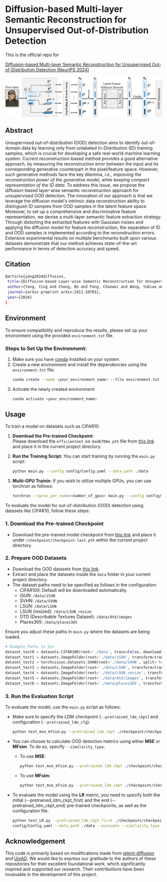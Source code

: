 # Diffusion-based Multi-layer Semantic Reconstruction for Unsupervised Out-of-Distribution Detection
This is the official repo for 

[Diffusion-based Multi-layer Semantic Reconstruction for Unsupervised Out-of-Distribution Detection (NeurIPS 2024)](https://arxiv.org/abs/2411.10701)

![description](./5-21g1_00.png)

## Abstract

Unsupervised out-of-distribution (OOD) detection aims to identify out-of-domain data by learning only from unlabeled In-Distribution (ID) training samples, which is crucial for developing a safe real-world machine learning system. Current reconstruction-based method provides a good alternative approach, by measuring the reconstruction error between the input and its corresponding generative counterpart in the pixel/feature space. However, such generative methods face the key dilemma, $i.e.$, *improving the reconstruction power of the generative model, while keeping compact representation of the ID data.* To address this issue, we propose the diffusion-based layer-wise semantic reconstruction approach for unsupervised OOD detection. The innovation of our approach is that we leverage the diffusion model's intrinsic data reconstruction ability to distinguish ID samples from OOD samples in the latent feature space. Moreover, to set up a comprehensive and discriminative feature representation, we devise a multi-layer semantic feature extraction strategy. Through distorting the extracted features with Gaussian noises and applying the diffusion model for feature reconstruction, the separation of ID and OOD samples is implemented according to the reconstruction errors. Extensive experimental results on multiple benchmarks built upon various datasets demonstrate that our method achieves state-of-the-art performance in terms of detection accuracy and speed.

## Citation
 ```sh
@article{yang2024diffusion,
  title={Diffusion-based Layer-wise Semantic Reconstruction for Unsupervised Out-of-Distribution Detection},
  author={Yang, Ying and Cheng, De and Fang, Chaowei and Wang, Yubiao and Jiao, Changzhe and Cheng, Lechao and Wang, Nannan},
  journal={arXiv preprint arXiv:2411.10701},
  year={2024}
}
 ```
## Environment

To ensure compatibility and reproduce the results, please set up your environment using the provided `environment.txt` file.

### Steps to Set Up the Environment:

1. Make sure you have [conda](https://docs.conda.io/en/latest/miniconda.html) installed on your system.
2. Create a new environment and install the dependencies using the `environment.txt` file:
   ```sh
   conda create --name <your_environment_name> --file environment.txt
   ```
3. Activate the newly created environment:
   ```sh
   conda activate <your_environment_name>
   ```
## Usage

To train a model on datasets such as CIFAR10:

1. **Download the Pre-trained Checkpoint**:  
   Please download the `efficientnet-b4-6ed6700e.pth` file from [this link](your-pan-link-here) and place it in the current project directory.

2. **Run the Training Script**:
   You can start training by running the `main.py` script:
   ```bash
   python main.py --config config/Config.yaml --data_path ./data
   ```
3. **Multi-GPU Trainin**:
   If you wish to utilize multiple GPUs, you can use torchrun as follows:
   ```bash
   torchrun --nproc_per_node=<number_of_gpus> main.py --config config/Config.yaml --data_path ./data
   ```
To evaluate the model for out-of-distribution (OOD) detection using datasets like CIFAR10, follow these steps:

### 1. **Download the Pre-trained Checkpoint**

- Download the pre-trained model checkpoint from [this link](your-pretrained-weight-link) and place it under `/checkpoint/checkpoint-last.pth` within the current project directory.

### 2. **Prepare OOD Datasets**

- Download the OOD datasets from [this link](your-dataset-link).
- Extract and place the datasets inside the `data` folder in your current project directory.
- The dataset paths need to be specified as follows in the configuration:
  - CIFAR100: Default will be downloaded automatically.
  - iSUN: `/data/iSUN`
  - SVHN: `/data/SVHN`
  - LSUN: `/data/LSUN`
  - LSUN (resized): `/data/LSUN_resize`
  - DTD (Describable Textures Dataset): `/data/dtd/images`
  - Places365: `/data/places365`

Ensure you adjust these paths in `main.py` where the datasets are being loaded.

```python
# Example Paths to Set
dataset_test0 = datasets.CIFAR100(root='./data', train=False, download=True, transform=transform_train)
dataset_test1 = datasets.ImageFolder(root='./data/iSUN', transform=transform_train)
dataset_test2 = torchvision.datasets.SVHN(root='./data/SVHN', split='test', download=True, transform=transform_train)
dataset_test3 = datasets.ImageFolder(root='./data/LSUN', transform=transform_train)
dataset_test4 = datasets.ImageFolder(root='./data/LSUN_resize', transform=transform_train)
dataset_test5 = datasets.ImageFolder(root='./data/dtd/images', transform=transform_train)
dataset_test6 = datasets.ImageFolder(root='./data/places365', transform=transform_train)
```

### 3. **Run the Evaluation Script**

To evaluate the model, use the `main.py` script as follows:

- Make sure to specify the LDM checkpoint (`--pretrained_ldm_ckpt`) and configuration (`--pretrained_ldm_cfg`):

  ```bash
  python test_mse_mfsim.py --pretrained_ldm_ckpt ./checkpoint/checkpoint-last.pth --pretrained_ldm_cfg config/Config.yaml --data_path ./data --evaluate
  ```

- You can choose to calculate OOD detection metrics using either **MSE** or **MFsim**. To do so, specify `--similarity_type`:

  - To use **MSE**:
    ```bash
    python test_mse_mfsim.py --pretrained_ldm_ckpt ./checkpoint/checkpoint-last.pth --pretrained_ldm_cfg config/Config.yaml --data_path ./data --evaluate --similarity_type MSE
    ```
  - To use **MFsim**:
    ```bash
    python test_mse_mfsim.py --pretrained_ldm_ckpt ./checkpoint/checkpoint-last.pth --pretrained_ldm_cfg config/Config.yaml --data_path ./data --evaluate --similarity_type MFsim
    ```
- To evaluate the model using the **LR** metric, you need to specify both the initial (--pretrained_ldm_ckpt_first) and the end (--pretrained_ldm_ckpt_end) pre-trained checkpoints, as well as the configuration file:
  ```bash
  python test_LR.py --pretrained_ldm_ckpt_first ./checkpoint/checkpoint-0.pth --pretrained_ldm_ckpt_end ./checkpoint/checkpoint-last.pth --pretrained_ldm_cfg 
  config/Config.yaml --data_path ./data --evaluate --similarity_type MFsim
  ```
## Acknowledgement

This code is primarily based on modifications made from [latent-diffusion](https://github.com/CompVis/latent-diffusion) and [UniAD](https://github.com/zhiyuanyou/UniAD). We would like to express our gratitude to the authors of these repositories for their excellent foundational work, which significantly inspired and supported our research. Their contributions have been invaluable in the development of this project.





   
